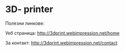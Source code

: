 # 3D- printer

Полезни линкове:

Уеб страница: http://3dprint.webimpression.net/home

За контакт: http://3dprint.webimpression.net/contact




